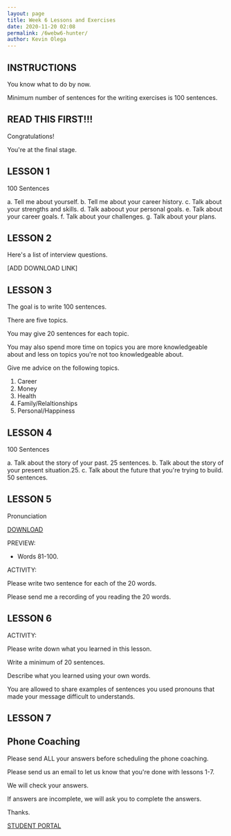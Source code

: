 ```yaml
--- 
layout: page
title: Week 6 Lessons and Exercises
date: 2020-11-20 02:08
permalink: /6webw6-hunter/ 
author: Kevin Olega 
--- 
```

## INSTRUCTIONS

You know what to do by now.

Minimum number of sentences for the writing exercises is 100 sentences.

## READ THIS FIRST!!!

Congratulations!

You're at the final stage.


## LESSON 1

100 Sentences

a. Tell me about yourself.
b. Tell me about your career history.
c. Talk about your strengths and skills.
d. Talk aaboout your personal goals.
e. Talk about your career goals.
f. Talk about your challenges.
g. Talk about your plans.


## LESSON 2

Here's a list of interview questions. 

[ADD DOWNLOAD LINK]

## LESSON 3 

The goal is to write 100 sentences.

There are five topics.

You may give 20 sentences for each topic.

You may also spend more time on topics you are more knowledgeable about and less on topics you're not too knowledgeable about.

Give me advice on the following topics.

1. Career
2. Money
3. Health
4. Family/Relaltionships
5. Personal/Happiness


## LESSON 4 

100 Sentences

a. Talk about the story of your past. 25 sentences.
b. Talk about the story of your present situation.25.
c. Talk about the future that you're trying to build. 50 sentences.


## LESSON 5

Pronunciation

[DOWNLOAD](https://drive.google.com/file/d/1UE0H2P4qB69wpbJJa57ErCIbxAZHZie4/view?usp=sharing)

PREVIEW:

- Words 81-100.

ACTIVITY:

Please write two sentence for each of the 20 words.

Please send me a recording of you reading the 20 words.


## LESSON 6



ACTIVITY:

Please write down what you learned in this lesson.

Write a minimum of 20 sentences.

Describe what you learned using your own words.

You are allowed to share examples of sentences you used pronouns that made your message difficult to understands.

## LESSON 7


## Phone Coaching

Please send ALL your answers before scheduling the phone coaching.

Please send us an email to let us know that you're done with lessons 1-7.

We will check your answers.

If answers are incomplete, we will ask you to complete the answers.

Thanks.

<a href="https://callcentertrainingtips.com/6webstudent/" class="button focus">STUDENT PORTAL</a>

